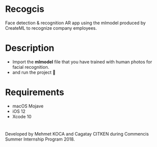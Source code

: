 # Recogcis
Face detection &amp; recognition AR app using the mlmodel produced by CreateML to recognize company employees.

# Description

* Import the **mlmodel** file that you have trained with human photos for facial recognition.
* and run the project 🚀

# Requirements
* macOS Mojave
* iOS 12
* Xcode 10

# #
Developed by Mehmet KOCA and Cagatay CITKEN during Commencis Summer Internship Program 2018.
